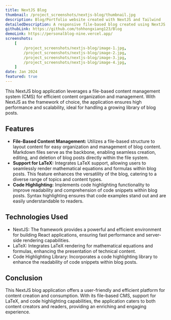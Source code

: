 ```yaml
---
title: NextJS Blog
thumbnail: /project_screenshots/nextjs-blog/thumbnail.jpg
description: Blog/Portfolio website created with NextJS and Tailwind
detailedDescription: A responsive file-based blog created using NextJS 12 and TailwindCSS. Posts and notes are written with markdown, including LaTeX support.
githubLink: https://github.com/tohhongxiang123/Blog
demoLink: https://personalblog-nine.vercel.app/
screenshots:
    [
        /project_screenshots/nextjs-blog/image-1.jpg,
        /project_screenshots/nextjs-blog/image-2.jpg,
        /project_screenshots/nextjs-blog/image-3.jpg,
        /project_screenshots/nextjs-blog/image-4.jpg,
    ]
date: Jan 2024
featured: true
---
```


This NextJS blog application leverages a file-based content management system (CMS) for efficient content organization and management. With NextJS as the framework of choice, the application ensures high performance and scalability, ideal for handling a growing library of blog posts.

## Features

-   **File-Based Content Management:** Utilizes a file-based structure to layout content for easy organization and management of blog content. Markdown files serve as the backbone, enabling seamless creation, editing, and deletion of blog posts directly within the file system.
-   **Support for LaTeX:** Integrates LaTeX support, allowing users to seamlessly render mathematical equations and formulas within blog posts. This feature enhances the versatility of the blog, catering to a diverse range of topics and content types.
-   **Code Highlighting:** Implements code highlighting functionality to improve readability and comprehension of code snippets within blog posts. Syntax highlighting ensures that code examples stand out and are easily understandable to readers.

## Technologies Used

-   NextJS: The framework provides a powerful and efficient environment for building React applications, ensuring fast performance and server-side rendering capabilities.
-   LaTeX: Integrates LaTeX rendering for mathematical equations and formulas, enhancing the presentation of technical content.
-   Code Highlighting Library: Incorporates a code highlighting library to enhance the readability of code snippets within blog posts.

## Conclusion

This NextJS blog application offers a user-friendly and efficient platform for content creation and consumption. With its file-based CMS, support for LaTeX, and code highlighting capabilities, the application caters to both content creators and readers, providing an enriching and engaging experience.

